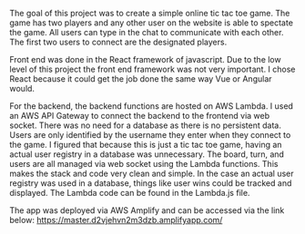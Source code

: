 The goal of this project was to create a simple online tic tac toe game. The game has two players and any other user on the website is able to spectate the game. All users can type in the chat to communicate with each other. The first two users to connect are the designated players. 

Front end was done in the React framework of javascript. Due to the low level of this project the front end framework was not very important. I chose React because it could get the job done the same way Vue or Angular would.

For the backend, the backend functions are hosted on AWS Lambda. I used an AWS API Gateway to connect the backend to the frontend via web socket. There was no need for a database as there is no persistent data. Users are only identified by the username they enter when they connect to the game. I figured that because this is just a tic tac toe game, having an actual user registry in a database was unnecessary. The board, turn, and users are all managed via web socket using the Lambda functions. This makes the stack and code very clean and simple. In the case an actual user registry was used in a database, things like user wins could be tracked and displayed. The Lambda code can be found in the Lambda.js file.

The app was deployed via AWS Amplify and can be accessed via the link below:
https://master.d2vjehvn2m3dzb.amplifyapp.com/

